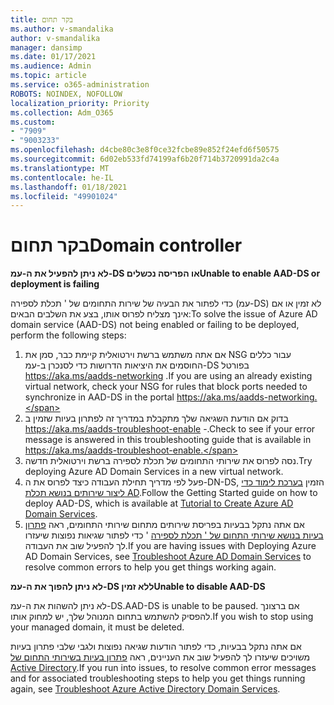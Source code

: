 ```yaml
---
title: בקר תחום
ms.author: v-smandalika
author: v-smandalika
manager: dansimp
ms.date: 01/17/2021
ms.audience: Admin
ms.topic: article
ms.service: o365-administration
ROBOTS: NOINDEX, NOFOLLOW
localization_priority: Priority
ms.collection: Adm_O365
ms.custom:
- "7909"
- "9003233"
ms.openlocfilehash: d4cbe80c3e8f0ce32fcbe89e852f24efd6f50575
ms.sourcegitcommit: 6d02eb533fd74199af6b20f714b3720991da2c4a
ms.translationtype: MT
ms.contentlocale: he-IL
ms.lasthandoff: 01/18/2021
ms.locfileid: "49901024"
---
```

# <a name="domain-controller"></a><span data-ttu-id="cc65e-102">בקר תחום</span><span class="sxs-lookup"><span data-stu-id="cc65e-102">Domain controller</span></span>

<span data-ttu-id="cc65e-103">**לא ניתן להפעיל את ה-עמ-DS או הפריסה נכשלים**</span><span class="sxs-lookup"><span data-stu-id="cc65e-103">**Unable to enable AAD-DS or deployment is failing**</span></span>

<span data-ttu-id="cc65e-104">כדי לפתור את הבעיה של שירות התחומים של ' תכלת לספירה (עמ-DS) לא זמין או אם אינך מצליח לפרוס אותו, בצע את השלבים הבאים:</span><span class="sxs-lookup"><span data-stu-id="cc65e-104">To solve the issue of Azure AD domain service (AAD-DS) not being enabled or failing to be deployed, perform the following steps:</span></span>

1. <span data-ttu-id="cc65e-105">אם אתה משתמש ברשת וירטואלית קיימת כבר, סמן את NSG עבור כללים החוסמים את היציאות הדרושות כדי לסנכרן ב-עמ-DS בפורטל https://aka.ms/aadds-networking .</span><span class="sxs-lookup"><span data-stu-id="cc65e-105">If you are using an already existing virtual network, check your NSG for rules that block ports needed to synchronize in AAD-DS in the portal https://aka.ms/aadds-networking.</span></span>
2. <span data-ttu-id="cc65e-106">בדוק אם הודעת השגיאה שלך מתקבלת במדריך זה לפתרון בעיות שזמין ב  https://aka.ms/aadds-troubleshoot-enable -.</span><span class="sxs-lookup"><span data-stu-id="cc65e-106">Check to see if your error message is answered in this troubleshooting guide that is available in  https://aka.ms/aadds-troubleshoot-enable.</span></span>
3. <span data-ttu-id="cc65e-107">נסה לפרוס את שירותי התחומים של תכלת לספירה ברשת וירטואלית חדשה.</span><span class="sxs-lookup"><span data-stu-id="cc65e-107">Try deploying Azure AD Domain Services in a new virtual network.</span></span>
4. <span data-ttu-id="cc65e-108">פעל לפי מדריך תחילת העבודה כיצד לפרוס את ה-DN-DS, הזמין [בערכת לימוד כדי ליצור שירותים בנושא תכלת AD](https://docs.microsoft.com/azure/active-directory-domain-services/tutorial-create-instance).</span><span class="sxs-lookup"><span data-stu-id="cc65e-108">Follow the Getting Started guide on how to deploy AAD-DS, which is available at [Tutorial to Create Azure AD Domain Services](https://docs.microsoft.com/azure/active-directory-domain-services/tutorial-create-instance).</span></span>
5. <span data-ttu-id="cc65e-109">אם אתה נתקל בבעיות בפריסת שירותים מתחום שירותי התחומים, ראה [פתרון בעיות בנושא שירותי התחום של ' תכלת לספירה](https://docs.microsoft.com/azure/active-directory-domain-services/troubleshoot) ' כדי לפתור שגיאות נפוצות שיעזרו לך להפעיל שוב את העבודה.</span><span class="sxs-lookup"><span data-stu-id="cc65e-109">If you are having issues with Deploying Azure AD Domain Services, see [Troubleshoot Azure AD Domain Services](https://docs.microsoft.com/azure/active-directory-domain-services/troubleshoot) to resolve common errors to help you get things working again.</span></span> 

<span data-ttu-id="cc65e-110">**לא ניתן להפוך את ה-עמ-DS ללא זמין**</span><span class="sxs-lookup"><span data-stu-id="cc65e-110">**Unable to disable AAD-DS**</span></span>

<span data-ttu-id="cc65e-111">לא ניתן להשהות את ה-עמ-DS.</span><span class="sxs-lookup"><span data-stu-id="cc65e-111">AAD-DS is unable to be paused.</span></span> <span data-ttu-id="cc65e-112">אם ברצונך להפסיק להשתמש בתחום המנוהל שלך, יש למחוק אותו.</span><span class="sxs-lookup"><span data-stu-id="cc65e-112">If you wish to stop using your managed domain, it must be deleted.</span></span>

<span data-ttu-id="cc65e-113">אם אתה נתקל בבעיות, כדי לפתור הודעות שגיאה נפוצות ולגבי שלבי פתרון בעיות משויכים שיעזרו לך להפעיל שוב את העניינים, ראה [פתרון בעיות בשירותי התחום של Active Directory](https://docs.microsoft.com/azure/active-directory-domain-services/troubleshoot).</span><span class="sxs-lookup"><span data-stu-id="cc65e-113">If you run into issues, to resolve common error messages and for associated troubleshooting steps to help you get things running again, see [Troubleshoot Azure Active Directory Domain Services](https://docs.microsoft.com/azure/active-directory-domain-services/troubleshoot).</span></span>

